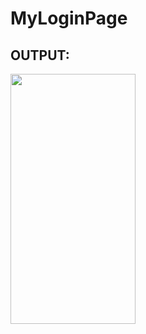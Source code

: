 # MyLoginPage

## OUTPUT:


<img src = "https://user-images.githubusercontent.com/63058707/198705865-ef809e9b-f7ac-406f-b2d2-3d63e8fb5426.png" width="200" height="400"/>
